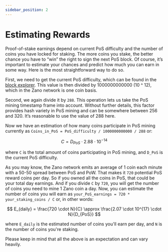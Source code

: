 ```yaml
---
sidebar_position: 2
---
```


# Estimating Rewards

Proof-of-stake earnings depend on current PoS difficulty and the number of coins you have locked for staking. The more coins you stake, the better chance you have to “win” the right to sign the next PoS block. Of course, it’s important to estimate your chances and predict how much you can earn in some way. Here is the most straightforward way to do so.

First, we need to get the current PoS difficulty, which can be found in the [block explorer](https://explorer.zano.org/). This value is then divided by 1000000000000 (10 ^ 12), which in the Zano network is one coin basis.

Second, we again divide it by `288`. This operation lets us take the PoS mining timestamp frame into account. Without further details, this factor provides hash variety in PoS mining and can be somewhere between 256 and 320. It’s reasonable to use the value of 288 here.

Now we have an estimation of how many coins participate in PoS mining currently as `Coins_in_PoS = PoS_difficulty / 1000000000000 / 288` or:

$$
C = D_{PoS} \cdot 2.88 \cdot 10^{-14}
$$

where `C` is the total amount of coins participating in PoS mining, and `D_PoS` is the current PoS difficulty.

As you may know, the Zano network emits an average of 1 coin each minute with a 50-50 spread between PoS and PoW. That makes it `720` potential PoS reward coins per day. So if you owned all the coins in PoS, that could be your total day earnings. And if you divide `C` by `720`, you will get the number of coins you need to mine 1 Zano coin a day. Now, you can estimate the number of coins you will earn as `your_PoS_earnings = 720 * your_staking_coins / C` or, in other words:

$$
E_{daily} = \frac{720 \cdot N}{C} \approx \frac{2.07 \cdot 10^{17} \cdot N}{D_{PoS}} 
$$

where `E_daily` is the estimated number of coins you'll earn per day, and `N` is the number of coins you're staking.

Please keep in mind that all the above is an expectation and can vary heavily.
